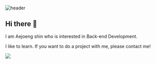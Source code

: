 ![header](https://capsule-render.vercel.app/api?type=rounded&color=000000&height=100&section=header&text=New%20Aejeong();&fontSize=60&fontColor=ffffff)

## Hi there 👋 


I am Aejoeng shin who is interested in Back-end Development.

I like to learn. If you want to do a project with me, please contact me!


<a href="https://www.instagram.com/aejeong0" target="_blank">
<img src="https://img.shields.io/badge/aejeong0%20-E4405F?style=flat-square&logo=instagram&logoColor=white&link=https://www.instagram.com/aejeong0"/>
</a>
